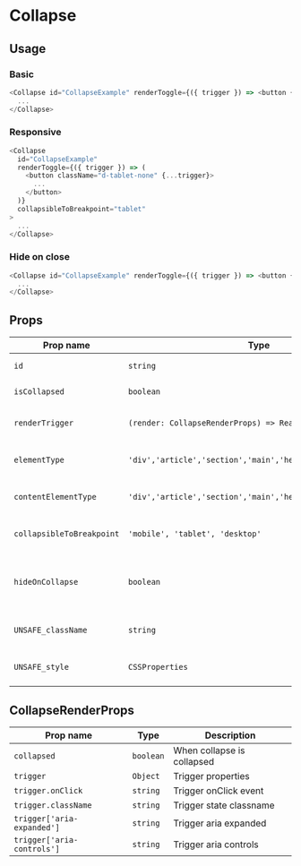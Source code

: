 # Collapse

## Usage

### Basic

```javascript
<Collapse id="CollapseExample" renderToggle={({ trigger }) => <button {...trigger}>...</button>}>
  ...
</Collapse>
```

### Responsive

```javascript
<Collapse
  id="CollapseExample"
  renderToggle={({ trigger }) => (
    <button className="d-tablet-none" {...trigger}>
      ...
    </button>
  )}
  collapsibleToBreakpoint="tablet"
>
  ...
</Collapse>
```

### Hide on close

```javascript
<Collapse id="CollapseExample" renderToggle={({ trigger }) => <button {...trigger}>...</button>} hideOnCollapse>
  ...
</Collapse>
```

## Props

| Prop name                 | Type                                                        | Default    | Required | Description                            |
| ------------------------- | ----------------------------------------------------------- | ---------- | -------- | -------------------------------------- |
| `id`                      | `string`                                                    | `<random>` | no       | Component id                           |
| `isCollapsed`             | `boolean`                                                   | -          | no       | Is collapsed on init                   |
| `renderTrigger`           | `(render: CollapseRenderProps) => ReactNode`                | -          | no       | Properties for trigger render          |
| `elementType`             | `'div','article','section','main','header','footer','span'` | -          | no       | Wrapper element type                   |
| `contentElementType`      | `'div','article','section','main','header','footer','span'` | -          | no       | Wrapper element type                   |
| `collapsibleToBreakpoint` | `'mobile', 'tablet', 'desktop'`                             | -          | no       | Handle for responsive breakpoint       |
| `hideOnCollapse`          | `boolean`                                                   | -          | no       | Hides button when content is collapsed |
| `UNSAFE_className`        | `string`                                                    | -          | no       | Wrapper custom classname               |
| `UNSAFE_style`            | `CSSProperties`                                             | -          | no       | Wrapper custom style                   |

## CollapseRenderProps

| Prop name                  | Type      | Description                |
| -------------------------- | --------- | -------------------------- |
| `collapsed`                | `boolean` | When collapse is collapsed |
| `trigger`                  | `Object`  | Trigger properties         |
| `trigger.onClick`          | `string`  | Trigger onClick event      |
| `trigger.className`        | `string`  | Trigger state classname    |
| `trigger['aria-expanded']` | `string`  | Trigger aria expanded      |
| `trigger['aria-controls']` | `string`  | Trigger aria controls      |

